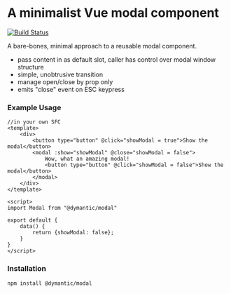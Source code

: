 # A minimalist Vue modal component

[![Build Status](https://travis-ci.org/Dymantic/vue-modal.svg?branch=master)](https://travis-ci.org/Dymantic/vue-modal)

A bare-bones, minimal approach to a reusable modal component.

- pass content in as default slot, caller has control over modal window structure
- simple, unobtrusive transition
- manage open/close by prop only
- emits "close" event on ESC keypress

### Example Usage

```
//in your own SFC
<template>
    <div>
        <button type="button" @click="showModal = true">Show the modal</button>
        <modal :show="showModal" @close="showModal = false">
            Wow, what an amazing modal!
            <button type="button" @click="showModal = false">Show the modal</button>
        </modal>
    </div>
</template>

<script>
import Modal from "@dymantic/modal"

export default {
    data() {
        return {showModal: false};
    }
}
</script>
```

### Installation

`npm install @dymantic/modal`
